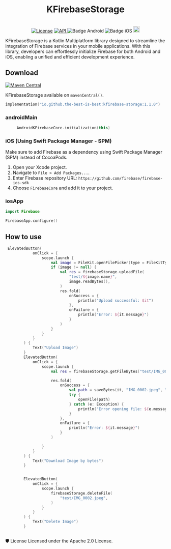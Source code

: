 <h1 align="center">KFirebaseStorage</h1><br>

<div align="center">
<a href="https://opensource.org/licenses/Apache-2.0"><img alt="License" src="https://img.shields.io/badge/License-Apache%202.0-blue.svg"/></a>
<a href="https://android-arsenal.com/api?level=21" rel="nofollow">
    <img alt="API" src="https://img.shields.io/badge/API-21%2B-brightgreen.svg?style=flat" style="max-width: 100%;">
</a>
<img src="https://img.shields.io/badge/Platform-Android-brightgreen.svg?logo=android" alt="Badge Android" />
  <img src="https://img.shields.io/badge/Platform-iOS%20%2F%20macOS-lightgrey.svg?logo=apple" alt="Badge iOS" />
  <!-- <img src="https://img.shields.io/badge/Platform-JVM-8A2BE2.svg?logo=openjdk" alt="Badge JVM" />
    <img src="https://img.shields.io/badge/Platform-WASM%20%2F%20JS-yellow.svg?logo=javascript" alt="Badge JS" /> -->
<a href="https://github.com/the-best-is-best/"><img alt="Profile" src="https://img.shields.io/badge/github-%23181717.svg?&style=for-the-badge&logo=github&logoColor=white" height="20"/></a>

</div>

KFirebaseStorage is a Kotlin Multiplatform library designed to streamline the integration of Firebase services in your mobile applications. With this library, developers can effortlessly initialize Firebase for both Android and iOS, enabling a unified and efficient development experience.

## Download

[![Maven Central](https://img.shields.io/maven-central/v/io.github.the-best-is-best/kfirebase-storage)](https://central.sonatype.com/artifact/io.github.the-best-is-best/kfirebase-storage)

KFirebaseStorage available on `mavenCentral()`.

```kotlin
implementation("io.github.the-best-is-best:kfirebase-storage:1.1.0")
```

### androidMain

```kotlin
     AndroidKFirebaseCore.initialization(this)
```

### iOS (Using Swift Package Manager - SPM)

Make sure to add Firebase as a dependency using Swift Package Manager (SPM) instead of CocoaPods.

1. Open your Xcode project.
2. Navigate to `File > Add Packages...`.
3. Enter Firebase repository URL: `https://github.com/firebase/firebase-ios-sdk`
4. Choose `FirebaseCore` and add it to your project.

### iosApp

```swift
import Firebase

FirebaseApp.configure()
```

## How to use

```kotlin
 ElevatedButton(
            onClick = {
                scope.launch {
                    val image = FileKit.openFilePicker(type = FileKitType.Image)
                    if (image != null) {
                        val res = firebaseStorage.uploadFile(
                            "test/${image.name}",
                            image.readBytes(),
                        )
                        res.fold(
                            onSuccess = {
                                println("Upload successful: $it")
                            },
                            onFailure = {
                                println("Error: ${it.message}")
                            }
                        )
                    }
                }
            }
        ) {
            Text("Upload Image")
        }
        ElevatedButton(
            onClick = {
                scope.launch {
                    val res = firebaseStorage.getFileBytes("test/IMG_0002.jpeg")

                    res.fold(
                        onSuccess = {
                            val path = saveBytes(it, "IMG_0002.jpeg", "test")
                            try {
                                openFile(path)
                            } catch (e: Exception) {
                                println("Error opening file: ${e.message}")
                            }
                        },
                        onFailure = {
                            println("Error: ${it.message}")
                        }
                    )

                }
            }
        ) {
            Text("Download Image by bytes")
        }


        ElevatedButton(
            onClick = {
                scope.launch {
                    firebaseStorage.deleteFile(
                        "test/IMG_0002.jpeg",
                    )
                }
            }
        ) {
            Text("Delete Image")
        }



```

🛡 License
Licensed under the Apache 2.0 License.
